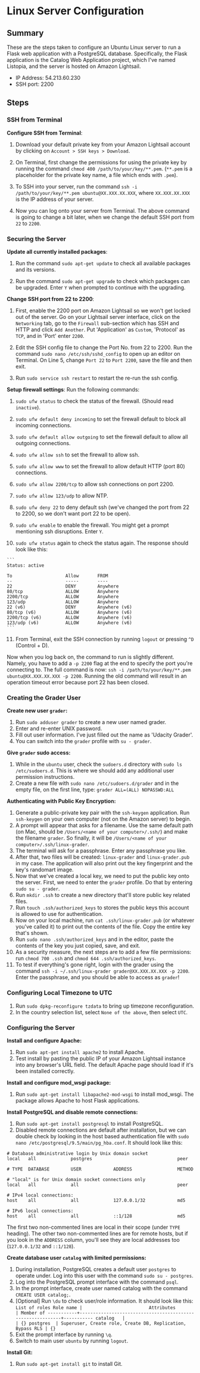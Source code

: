 # Linux Server Configuration

## Summary

These are the steps taken to configure an Ubuntu Linux server to run a Flask web application with a PostgreSQL database. Specifically, the Flask application is the Catalog Web Application project, which I've named Listopia, and the server is hosted on Amazon Lightsail.

- IP Address: 54.213.60.230
- SSH port: 2200


## Steps

### SSH from Terminal

**Configure SSH from Terminal**:
  1. Download your default private key from your Amazon Lightsail account by clicking on `Account > SSH keys > Download`.

  2. On Terminal, first change the permissions for using the private key by running the command `chmod 400 /path/to/your/key/**.pem`. (`**.pem` is a placeholder for the private key name, a file which ends with `.pem`).

  3. To SSH into your server, run the command `ssh -i /path/to/your/key/**.pem ubuntu@XX.XXX.XX.XXX`, where `XX.XXX.XX.XXX` is the IP address of your server.

  4. Now you can log onto your server from Terminal. The above command is going to change a bit later, when we change the default SSH port from `22` to `2200`.

### Securing the Server

**Update all currently installed packages**:
  1. Run the command `sudo apt-get update` to check all available packages and its versions.

  2. Run the command `sudo apt-get upgrade` to check which packages can be upgraded. Enter `Y` when prompted to continue with the upgrading.

**Change SSH port from 22 to 2200**:
  1. First, enable the 2200 port on Amazon Lightsail so we won't get locked out of the server. Go on your Lightsail server interface, click on the `Networking` tab, go to the `Firewall` sub-section which has SSH and HTTP and click `Add Another`. Put 'Application' as `Custom`, 'Protocol' as `TCP`, and in 'Port' enter `2200`.

  2. Edit the SSH config file to change the Port No. from 22 to 2200. Run the command `sudo nano /etc/ssh/sshd_config` to open up an editor on Terminal. On Line 5, change `Port 22` to `Port 2200`, save the file and then exit.

  3. Run `sudo service ssh restart` to restart the re-run the ssh config.

**Setup firewall settings**:
Run the following commands:
  1. `sudo ufw status` to check the status of the firewall. (Should read `inactive`).

  2. `sudo ufw default deny incoming` to set the firewall default to block all incoming connections.

  3. `sudo ufw default allow outgoing` to set the firewall default to allow all outgoing connections.

  4. `sudo ufw allow ssh` to set the firewall to allow ssh.

  5. `sudo ufw allow www` to set the firewall to allow default HTTP (port 80) connections.

  6. `sudo ufw allow 2200/tcp` to allow ssh connections on port 2200.

  7. `sudo ufw allow 123/udp` to allow NTP.

  8. `sudo ufw deny 22` to deny default ssh (we've changed the port from 22 to 2200, so we don't want port 22 to be open).

  9. `sudo ufw enable` to enable the firewall. You might get a prompt mentioning ssh disruptions. Enter `Y`.

  10. `sudo ufw status` again to check the status again. The response should look like this:

    ```
    Status: active

    To                    Allow       FROM
    --                    -----       ----
    22                    DENY        Anywhere
    80/tcp                ALLOW       Anywhere
    2200/tcp              ALLOW       Anywhere
    123/udp               ALLOW       Anywhere
    22 (v6)               DENY        Anywhere (v6)
    80/tcp (v6)           ALLOW       Anywhere (v6)
    2200/tcp (v6)         ALLOW       Anywhere (v6)
    123/udp (v6)          ALLOW       Anywhere (v6)
    ```

  11. From Terminal, exit the SSH connection by running `logout` or pressing `^D` (Control + D).

  Now when you log back on, the command to run is slightly different. Namely, you have to add a `-p 2200` flag at the end to specify the port you're connecting to. The full command is now:
  `ssh -i /path/to/your/key/**.pem ubuntu@XX.XXX.XX.XXX -p 2200`. Running the old command will result in an operation timeout error because port 22 has been closed.

### Creating the Grader User

**Create new user `grader`:**
  1. Run `sudo adduser grader` to create a new user named grader.
  2. Enter and re-enter UNIX password.
  3. Fill out user information. I've just filled out the name as 'Udacity Grader'.
  4. You can switch into the `grader` profile with `su - grader`.

**Give `grader` sudo access:**
  1. While in the `ubuntu` user, check the `sudoers.d` directory with `sudo ls /etc/sudoers.d`. This is where we should add any additional user permission instructions.
  2. Create a new file with `sudo nano /etc/sudoers.d/grader` and in the empty file, on the first line, type: ```grader ALL=(ALL) NOPASSWD:ALL```

**Authenticating with Public Key Encryption:**
  1. Generate a public-private key pair with the `ssh-keygen` application. Run `ssh-keygen` on your own computer (not on the Amazon server) to begin.
  2. A prompt will appear that asks for a filename. Use the same default path (on Mac, should be `/Users/<name of your computer>/.ssh/`) and make the filename `grader`. So finally, it will be `/Users/<name of your computer>/.ssh/linux-grader`.
  3. The terminal will ask for a passphrase. Enter any passphrase you like.
  4. After that, two files will be created: `linux-grader` and `linux-grader.pub` in my case. The application will also print out the key fingerprint and the key's randomart image.
  5. Now that we've created a local key, we need to put the public key onto the server. First, we need to enter the `grader` profile. Do that by entering `sudo su - grader`.
  6. Run `mkdir .ssh` to create a new directory that'll store public key related files.
  7. Run `touch .ssh/authorized_keys` to stores the public keys this account is allowed to use for authentication.
  8. Now on your local machine, run `cat .ssh/linux-grader.pub` (or whatever you've called it) to print out the contents of the file. Copy the entire key that's shown.
  9. Run `sudo nano .ssh/authorized_keys` and in the editor, paste the contents of the key you just copied, save, and exit.
  10. As a security measure, the next steps are to add a few file permissions: run `chmod 700 .ssh` and `chmod 644 .ssh/authorized_keys`.
  11. To test if everything's gone right, login with the grader using the command `ssh -i ~/.ssh/linux-grader grader@XX.XXX.XX.XXX -p 2200`. Enter the passphrase, and you should be able to access as `grader`!


### Configuring Local Timezone to UTC
  1. Run `sudo dpkg-reconfigure tzdata` to bring up timezone reconfiguration.
  2. In the country selection list, select `None of the above`, then select `UTC`.


### Configuring the Server
**Install and configure Apache:**
  1. Run `sudo apt-get install apache2` to install Apache.
  2. Test install by pasting the public IP of your Amazon Lightsail instance into any browser's URL field. The default Apache page should load if it's been installed correctly.

**Install and configure mod_wsgi package:**
  1. Run `sudo apt-get install libapache2-mod-wsgi` to install mod_wsgi. The package allows Apache to host Flask applications.

**Install PostgreSQL and disable remote connections:**
  1. Run `sudo apt-get install postgresql` to install PostgreSQL.
  2. Disabled remote connections are default after installation, but we can double check by looking in the host based authentication file with `sudo nano /etc/postgresql/9.5/main/pg_hba.conf`. It should look like this:

  ```
  # Database administrative login by Unix domain socket
  local   all             postgres                                peer

  # TYPE  DATABASE        USER            ADDRESS                 METHOD

  # "local" is for Unix domain socket connections only
  local   all             all                                     peer

  # IPv4 local connections:
  host    all             all             127.0.0.1/32            md5

  # IPv6 local connections:
  host    all             all             ::1/128                 md5
  ```

  The first two non-commented lines are local in their scope (under `TYPE` heading). The other two non-commented lines are for remote hosts, but if you look in the `ADDRESS` column, you'll see they are local addresses too (`127.0.0.1/32` and `::1/128`).

**Create database user `catalog` with limited permissions:**
  1. During installation, PostgreSQL creates a default user `postgres` to operate under. Log into this user with the command `sudo su - postgres`.
  2. Log into the PostgreSQL prompt interface with the command `psql`.
  3. In the prompt interface, create user named catalog with the command `CREATE USER catalog;`.
  4. [Optional] Run `\du` to check user/role information. It should look like this:
    ```
                                        List of roles
      Role name |                         Attributes                         | Member of
      -----------+------------------------------------------------------------+-----------
      catalog   |                                                            | {}
      postgres  | Superuser, Create role, Create DB, Replication, Bypass RLS | {}
    ```
  5. Exit the prompt interface by running `\q`.
  6. Switch to main user `ubuntu` by running `logout`.

**Install Git:**
  1. Run `sudo apt-get install git` to install Git.

